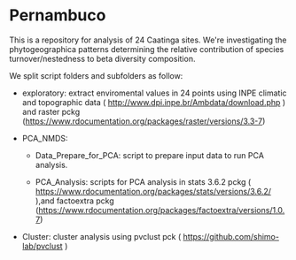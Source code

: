 # Pernambuco

This is a repository for analysis of 24 Caatinga sites. We're investigating the phytogeographica patterns determining the relative contribution of species turnover/nestedness to beta diversity composition.

We split script folders and subfolders as follow:


- exploratory: extract enviromental values in 24 points using INPE climatic and topographic data ( http://www.dpi.inpe.br/Ambdata/download.php ) and raster pckg         (https://www.rdocumentation.org/packages/raster/versions/3.3-7)


- PCA_NMDS:

    - Data_Prepare_for_PCA: script to prepare input data to run PCA analysis.
    
    - PCA_Analysis: scripts for PCA analysis in stats 3.6.2 pckg ( https://www.rdocumentation.org/packages/stats/versions/3.6.2/ ),and factoextra pckg                     (https://www.rdocumentation.org/packages/factoextra/versions/1.0.7)
    
    
    
    
- Cluster:  cluster analysis using pvclust pck ( https://github.com/shimo-lab/pvclust )
